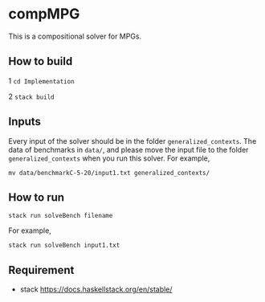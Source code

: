 # compMPG

This is a compositional solver for MPGs.

## How to build
1 `cd Implementation`

2 `stack build`

## Inputs 
Every input of the solver should be in the folder `generalized_contexts`. 
The data of benchmarks in `data/`, and please move the input file to the folder `generalized_contexts` when you run this solver. For example, 

`mv data/benchmarkC-5-20/input1.txt generalized_contexts/`

## How to run 
`stack run solveBench filename`

For example, 

`stack run solveBench input1.txt`



## Requirement 
- stack https://docs.haskellstack.org/en/stable/


